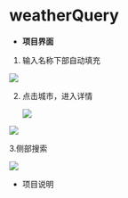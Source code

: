 # weatherQuery
* **项目界面**

1. 输入名称下部自动填充

![](https://pic.imgdb.cn/item/621c6b1c2ab3f51d912d50b0.png)

2. 点击城市，进入详情

   ![](https://pic.imgdb.cn/item/621c6b572ab3f51d912de628.png)

![](https://pic.imgdb.cn/item/621c6b9c2ab3f51d912e8a65.png)

3.侧部搜索

![](https://pic.imgdb.cn/item/621c6c852ab3f51d9130963c.png)

* 项目说明

  
